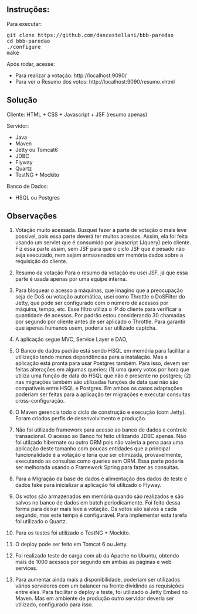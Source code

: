 Instruções:
-

Para executar:
<pre>
git clone https://github.com/dancastellani/bbb-paredao
cd bbb-paredao
./configure
make
</pre>

Após rodar, acesse:
- Para realizar a votação: http://localhost:9090/
- Para ver o Resumo dos votos: http://localhost:9090/resumo.xhtml

Solução
-
Cliente: HTML + CSS + Javascript + JSF (resumo apenas)

Servidor:
  - Java
  - Maven
  - Jetty ou Tomcat6
  - JDBC
  - Flyway
  - Quartz
  - TestNG + Mockito

Banco de Dados:
  - HSQL ou Postgres

Observações
-

1. Votação muito acessada.
Busquei fazer a parte de votação o mais leve possível, pois essa parte deverá ter muitos acessos.
Assim, ela foi feita usando um servlet que é consumido por javascript (Jquery) pelo cliente.
Fiz essa parte assim, sem JSF para que o ciclo JSF que é pesado não seja executado, nem sejam armazenados em memória dados sobre a requisição do cliente.

2. Resumo da votação
Para o resumo da votação eu usei JSF, já que essa parte é usada apenas por uma equipe interna.

3. Para bloquear o acesso a máquinas, que imagino que a preocupação seja de DoS ou votação automática, usei como Throttle o DoSFilter do Jetty, que pode ser configurado com o número de acessos por máquina, tempo, etc. Esse filtro utiliza o IP do cliente para verificar a quantidade de acessos. Por padrão estou considerando 30 chamadas por segundo por cliente antes de ser aplicado o Throttle. 
Para garantir que apenas humanos usem, poderia ser utilizado captcha.

4. A aplicação segue MVC, Service Layer e DAO, 

5. O Banco de dados padrão está sendo HSQL em memória para facilitar a utilização tendo menos dependências para a instalação. Mas a aplicação está pronta para usar Postgres também. Para isso, devem ser feitas alterações em algumas queries: (1) uma query votos por hora que utiliza uma função de data do HSQL que não é presente no postgres; (2) nas migrações também são utilizadas funções de data que não são compatíveis entre HSQL e Postgres. Em ambos os casos adaptações poderiam ser feitas para a aplicação ter migrações e executar consultas cross-configuração.

6. O Maven gerencia todo o ciclo de construção e execução (com Jetty). Foram criados perfis de desenvolvimento e produção.

7. Não foi utilizado framework para acesso ao banco de dados e controle transacional. O acesso ao Banco foi feito utilizando JDBC apenas. Não foi utilzado hibernate ou outro ORM pois não valeria a pena para uma aplicação deste tamanho com poucas entidades que a principal funcionalidade é a votação e teria que ser otimizada, provavelmente, executando as consultas como queries sem ORM. Essa parte poderia ser melhorada usando o Framework Spring para fazer as consultas.

8. Para a Migração da base de dados e alimentação dos dados de teste e dados fake para inicializar a aplicação foi utilizado o Flyway.

9. Os votos são armazenados em memória quando são realizados e são salvos no banco de dados em batch periodicamente.
Foi feito dessa forma para deixar mais leve a votação. Os votos são salvos a cada segundo, mas este tempo é configurável.
Para implementar esta tarefa foi utilizado o Quartz.

10. Para os testes foi utilizado o TestNG + Mockito.

11. O deploy pode ser feito em Tomcat 6 ou Jetty. 

12. Foi realizado teste de carga com ab da Apache no Ubuntu, obtendo mais de 1000 acessos por segundo em ambas as páginas e web services.

13. Para aumentar ainda mais a disponibilidade, poderiam ser utilizados vários servidores com um balancer na frente dividindo as requisições entre eles.
Para facilitar o deploy e teste, foi utilizado o Jetty Embed no Maven. Mas em ambiente de produção outro servidor deveria ser utilizado, configurado para isso.



